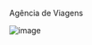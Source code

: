 Agência de Viagens

![image](https://user-images.githubusercontent.com/107221655/174890961-2ab5f4be-577c-4a8e-99e4-02edfb182550.png)


